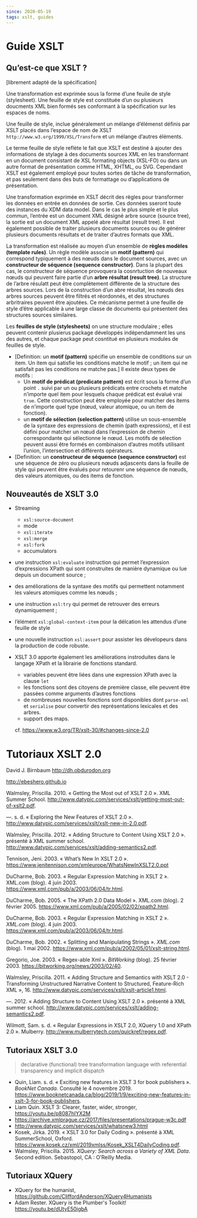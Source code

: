 ```yaml
---
since: 2020-05-19
tags: xslt, guides
---
```


# Guide XSLT

## Qu’est-ce que XSLT ?

[librement adapté de la spécification]

Une transformation est exprimée sous la forme d’une feuile de style (stylesheet). Une feuille de style est constituée d’un ou plusieurs doucments XML bien formés ses conformant à la spécification sur les espaces de noms.

Une feuille de style, inclue généralement un mélange d’élémenst définis par XSLT placés dans l’espace de nom de XSLT `http://www.w3.org/1999/XSL/Transform` et un mélange d’autres éléments.

Le terme feuille de style reflète le fait que XSLT est destiné à ajouter des informations de stylage à des documents sources XML en les transformant en un document consistant de XSL formating objects (XSL-FO) ou dans un autre format de présentation comme HTML, XHTML, ou SVG. Cependant XSLT est également employé pour toutes sortes de tâche de transformation, et pas seulement dans des buts de formattage ou d’applications de présentation.

Une transformation exprimée en XSLT décrit des règles pour transformer les données en entrée en données de sortie. Ces données sseront toute des instances du XDM data model. Dans le cas le plus simple et le plus commun, l’entrée est un document XML désigné arbre source (source tree), la sortie est un document XML appelé abre résultat (result tree). Il est également possible de traiter plusieurs documents sources ou de générer plusieurs documents résultats et de traiter d’autres formats que XML.

La transformation est réalisée au moyen d’un ensemble de **règles modèles (template rules)**. Un règle modèle associe un **motif (pattern)** qui correspond typiquement à des nœuds dans le document sources, avec un **constructeur de séquence (sequence constructor)**. Dans la plupart des cas, le constructeur de séquence provoquera la cosnrtuction de nouveaux nœuds qui peuvent faire partie d’un **arbre résultat (result tree)**. La structure de l’arbre résulatt peut être complètement différente de la structure des arbres sources. Lors de la construction d’un abre résultat, les nœuds des arbres sources peuvent être filtrés et réordonnés, et des structures arbritraires peuvent être ajoutées. Ce mécanisme permet à une feuille de style d’être applicable à une large classe de documents qui présentent des structures sources similaires.

Les **feuilles de style (stylesheets)** on une structure modulaire ; elles peuvent contenir plusierus package développés indépendamment les uns des autres, et chaque package peut cosntitué en plusieurs modules de feuilles de style.

- [Definition: un **motif (pattern)** spécifie un ensemble de conditions sur un item. Un item qui satisfie les conditions matche le motif ; un item qui ne satisfait pas les conditions ne matche pas.]
  Il existe deux types de motifs :
  - Un **motif de prédicat (predicate pattern)** est écrit sous la forme d’un point `.` suivi par un ou plusieurs prédicats entre crochets et matche n’importe quel item pour lesquels chaque prédicat est évalué vrai `true`.
    Cette construction peut être employée pour matcher des items de n’importe quel type (nœud, valeur atomique, ou un item de fonction).
  - un **motif de sélection (selection pattern)** utilise un sous-ensemble de la syntaxe des expressions de chemin (path expressions), et il est défini pour matcher un nœud dans l’expression de chemin correspondante qui sélectionne le nœud. Les motifs de sélection peuvent aussi être formés en combinaison d’autres motifs utilisant l’union, l’intersection et différents opérateurs.
- [Definition: un **constructeur de séquence (sequence constructor)** est une séquence de zéro ou plusieurs nœuds adjascents dans la feuille de style qui peuvent être évalués pour retourenr une séquence de nœuds, des valeurs atomiques, ou des items de fonction.

## Nouveautés de XSLT 3.0

- Streaming

  - `xsl:source-document`
  - mode
  - `xsl:iterate`
  - `xsl:merge`
  - `xsl:fork`
  - accumulators

- une instruction `xsl:evaluate` instruction qui permet l’expression d’expressions XPath qui sont construites de manière dynamique ou lue depuis un document source ;

- des améliorations de la syntaxe des motifs qui permettent notamment les valeurs atomiques comme les nœuds ;

- une instruction `xsl:try` qui permet de retrouver des erreurs dynamiquement ;

- l’élément `xsl:global-context-item` pour la délcation les attendus d’une feuille de style

- une nouvelle instruction `xsl:assert` pour assister les dévelopeurs dans la production de code robuste.

- XSLT 3.0 apporte également les améliorations instroduites dans le langage XPath et la librairie de fonctions standard.

  - variables peuvent être liées dans une expression XPath avec la clause `let`
  - les fonctions sont des citoyens de première classe, elle peuvent être passées comme arguments d’autres fonctions
  - de nombreuses nouvelles fonctions sont disponibles dont `parse-xml` et `serialise` pour convertir des représentations lexicales et des arbres.
  - support des maps.

  cf. https://www.w3.org/TR/xslt-30/#changes-since-2.0

# Tutoriaux XSLT 2.0

David J. Birnbaum http://dh.obdurodon.org  

http://ebeshero.github.io 

Walmsley, Priscilla. 2010. « Getting the Most out of XSLT 2.0 ». XML Summer School. http://www.datypic.com/services/xslt/getting-most-out-of-xslt2.pdf. 

—. s. d. « Exploring the New Features of XSLT 2.0 ». http://www.datypic.com/services/xslt/xslt-new-in-2.0.pdf. 

Walmsley, Priscilla. 2012. « Adding Structure to Content Using XSLT 2.0 ». présenté à XML summer school. http://www.datypic.com/services/xslt/adding-semantics2.pdf. 

Tennison, Jeni. 2003. « What’s New In XSLT 2.0 ». https://www.jenitennison.com/xmleurope/WhatsNewInXSLT2.0.ppt 

DuCharme, Bob. 2003. « Regular Expression Matching in XSLT 2 ». XML.com (blog). 4 juin 2003. https://www.xml.com/pub/a/2003/06/04/tr.html. 

DuCharme, Bob. 2005. « The XPath 2.0 Data Model ». XML.com (blog). 2 février 2005. https://www.xml.com/pub/a/2005/02/02/xpath2.html. 

DuCharme, Bob. 2003. « Regular Expression Matching in XSLT 2 ». *XML.com* (blog). 4 juin 2003. https://www.xml.com/pub/a/2003/06/04/tr.html.

DuCharme, Bob. 2002. « Splitting and Manipulating Strings ». *XML.com* (blog). 1 mai 2002. https://www.xml.com/pub/a/2002/05/01/xslt-string.html.

Gregorio, Joe. 2003. « Regex-able Xml ». *BitWorking* (blog). 25 février 2003. https://bitworking.org/news/2003/02/40.

Walmsley, Priscilla. 2011. « Adding Structure and Semantics with XSLT 2.0 - Transforming Unstructured Narrative Content to Structured, Feature-Rich XML », 16. http://www.datypic.com/services/xslt/xslt-article1.html.

—. 2012. « Adding Structure to Content Using XSLT 2.0 ». présenté à XML summer school. http://www.datypic.com/services/xslt/adding-semantics2.pdf.

Wilmott, Sam. s. d. « Regular Expressions in XSLT 2.0, XQuery 1.0 and XPath 2.0 ». Mulberry. http://www.mulberrytech.com/quickref/regex.pdf.

## Tutoriaux XSLT 3.0

> declarative (functional) tree transformation language with referential transparency and implicit dispatch

- Quin, Liam. s. d. « Exciting new features in XSLT 3 for book publishers ». *BookNet Canada*. Consulté le 4 novembre 2019. https://www.booknetcanada.ca/blog/2019/1/9/exciting-new-features-in-xslt-3-for-book-publishers.
- Liam Quin. XSLT 3: Clearer, faster, wider, stronger, https://youtu.be/p8087hIYX2M
- https://archive.xmlprague.cz/2017/files/presentations/prague-w3c.pdf
- http://www.datypic.com/services/xslt/whatsnew3.html
- Kosek, Jirka. 2019. « XSLT 3.0 for Daily Coding ». présenté à XML SummerSchool, Oxford. https://www.kosek.cz/xml/2019xmlss/Kosek_XSLT4DailyCoding.pdf.
- Walmsley, Priscilla. 2015. *XQuery: Search across a Variety of XML Data*. Second edition. Sebastopol, CA : O’Reilly Media.

## Tutoriaux XQuery

- XQuery for the humanist, https://github.com/CliffordAnderson/XQuery4Humanists 
- Adam Rester. XQuery is the Plumber's Toolkit! https://youtu.be/dUtyE50igbA